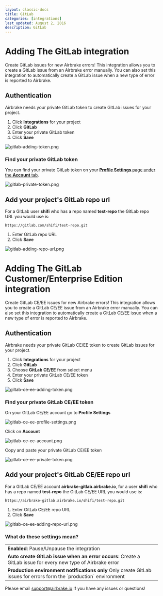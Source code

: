```yaml
---
layout: classic-docs
title: GitLab
categories: [integrations]
last_updated: August 2, 2016
description: GitLab
---
```


# Adding The GitLab integration
Create GitLab issues for new Airbrake errors!
This integration allows you to create a GitLab issue from an Airbrake error manually.
You can also set this integration to automatically create a GitLab issue when a new type of error is reported to Airbrake.

## Authentication
Airbrake needs your private GitLab token to create GitLab issues for your project.

1. Click **Integrations** for your project
2. Click **GitLab**
3. Enter your private GitLab token
4. Click **Save**

![gitlab-adding-token.png](/docs/assets/img/docs/integrations/gitlab_adding_token.png)

### Find your private GitLab token

You can find your private GitLab token on your [**Profile Settings** page under the **Account** tab](https://gitlab.com/profile/account).

![gitlab-private-token.png](/docs/assets/img/docs/integrations/gitlab_private_token.png)

## Add your project's GitLab repo url
For a GitLab user **shifi** who has a repo named **test-repo** the GitLab repo URL you would use is:

```
https://gitlab.com/shifi/test-repo.git
```

1. Enter GitLab repo URL
2. Click **Save**

![gitlab-adding-repo-url.png](/docs/assets/img/docs/integrations/gitlab_adding_repo_url.png)

# Adding The GitLab Customer/Enterprise Edition integration
Create GitLab CE/EE issues for new Airbrake errors!
This integration allows you to create a GitLab CE/EE issue from an Airbrake error manually.
You can also set this integration to automatically create a GitLab CE/EE issue when a new type of error is reported to Airbrake.

## Authentication
Airbrake needs your private GitLab CE/EE token to create GitLab issues for your project.

1. Click **Integrations** for your project
2. Click **GitLab**
3. Choose  **GitLab CE/EE** from select menu
4. Enter your private GitLab CE/EE token
5. Click **Save**

![giltab-ce-ee-adding-token.png](/docs/assets/img/docs/integrations/giltab_ce_ee_adding_token.png)

### Find your private GitLab CE/EE token

On your GitLab CE/EE account go to **Profile Settings**

![gitlab-ce-ee-profile-settings.png](/docs/assets/img/docs/integrations/gitlab_ce_ee_profile_settings.png)

Click on **Account**

![gitlab-ce-ee-account.png](/docs/assets/img/docs/integrations/gitlab_ce_ee_account.png)

Copy and paste your private GitLab CE/EE token

![gitlab-ce-ee-private-token.png](/docs/assets/img/docs/integrations/gitlab_ce_ee_private_token.png)


## Add your project's GitLab CE/EE repo url
For a GitLab CE/EE account **airbrake-gitlab.airbrake.io**, for a user **shifi** who has a repo named **test-repo** the GitLab CE/EE URL you would use is:

```
https://airbrake-gitlab.airbrake.io/shifi/test-repo.git
```

1. Enter GitLab CE/EE repo URL
2. Click **Save**

![gitlab-ce-ee-adding-repo-url.png](/docs/assets/img/docs/integrations/gitlab_ce_ee_adding_repo_url.png)

### What do these settings mean?
<table>
<tr> <td><strong>Enabled</strong>: Pause/Unpause the integration</td> </tr>
</tr> <td><strong>Auto create GitLab issue when an error occurs</strong>: Create a GitLab issue for every new type of Airbrake error</td> </tr>
<tr> <td><strong>Production environment notifications only</strong> Only create GitLab issues for errors form the `production` environment</td> </tr>
</table>

Please email support@airbrake.io If you have any issues or questions!
